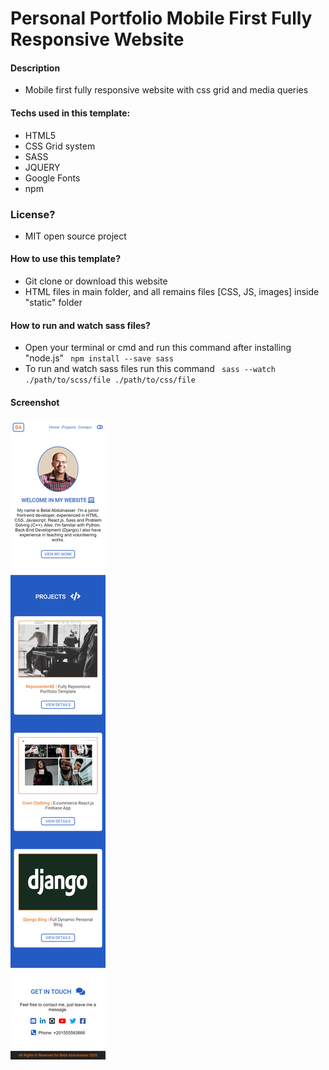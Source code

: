 # Personal Portfolio Mobile First Fully Responsive Website
#### Description
- Mobile first fully responsive website with css grid and media queries
#### Techs used in this template:
- HTML5
- CSS Grid system
- SASS
- JQUERY
- Google Fonts
- npm
### License?
- MIT open source project
#### How to use this template?
- Git clone or download this website
- HTML files in main folder, and all remains files [CSS, JS, images] inside "static" folder
#### How to run and watch sass files?
- Open your terminal or cmd and run this command after installing  "node.js"
` npm install --save sass`
- To run and watch sass files run this command
` sass --watch ./path/to/scss/file ./path/to/css/file`
#### Screenshot
![Image](./website.jpg)	
